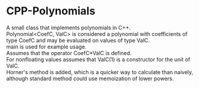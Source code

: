 # CPP-Polynomials

A small class that implements polynomials in C++. <br>
Polynomial<CoefC, ValC> is considered a polynomial with coefficients of type CoefC and may be evaluated on values of type ValC. <br>
main is used for example usage. <br>
Assumes that the operator CoefC\*ValC is defined. <br>
For nonfloating values assumes that ValC(1) is a constructor for the unit of ValC. <br>
Horner's method is added, which is a quicker way to calculate than naively, although standard method could use memoization of lower powers. <br>
